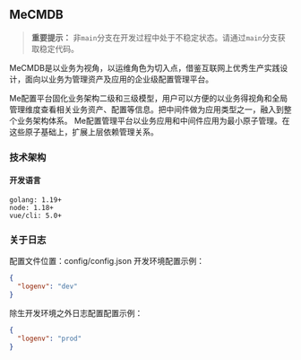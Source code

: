 ## MeCMDB

>**重要提示：** 非`main`分支在开发过程中处于不稳定状态。请通过`main`分支获取稳定代码。

MeCMDB是以业务为视角，以运维角色为切入点，借鉴互联网上优秀生产实践设计，面向以业务为管理资产及应用的企业级配置管理平台。

Me配置平台固化业务架构二级和三级模型，用户可以方便的以业务得视角和全局管理维度查看相关业务资产、配置等信息。把中间件做为应用类型之一，融入到整个业务架构体系。
Me配置管理平台以业务应用和中间件应用为最小原子管理。在这些原子基础上，扩展上层依赖管理关系。

### 技术架构
#### 开发语言
```text
golang: 1.19+
node: 1.18+
vue/cli: 5.0+
```
### 关于日志
配置文件位置：config/config.json
开发环境配置示例：
```json
{
  "logenv": "dev"
}
```
除生开发环境之外日志配置配置示例：
```json
{
  "logenv": "prod"
}

```
